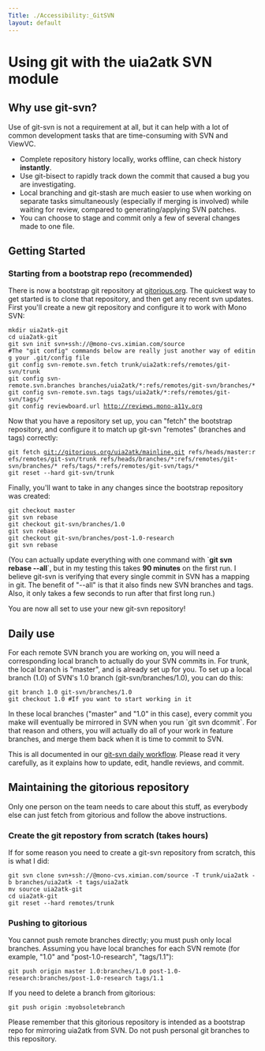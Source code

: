 ```yaml
---
Title: ./Accessibility:_GitSVN
layout: default
---
```


Using git with the uia2atk SVN module
=====================================

Why use git-svn?
----------------

Use of git-svn is not a requirement at all, but it can help with a lot
of common development tasks that are time-consuming with SVN and ViewVC.

-   Complete repository history locally, works offline, can check
    history **instantly**.
-   Use git-bisect to rapidly track down the commit that caused a bug
    you are investigating.
-   Local branching and git-stash are much easier to use when working on
    separate tasks simultaneously (especially if merging is involved)
    while waiting for review, compared to generating/applying SVN
    patches.
-   You can choose to stage and commit only a few of several changes
    made to one file.

Getting Started
---------------

### Starting from a bootstrap repo (recommended)

There is now a bootstrap git repository at
[gitorious.org](http://gitorious.org/projects/uia2atk). The quickest way
to get started is to clone that repository, and then get any recent svn
updates. First you'll create a new git repository and configure it to
work with Mono SVN:

`mkdir uia2atk-git`\
`cd uia2atk-git`\
`git svn init svn+ssh://`<user>`@mono-cvs.ximian.com/source`\
`#The "git config" commands below are really just another way of editing your .git/config file`\
`git config svn-remote.svn.fetch trunk/uia2atk:refs/remotes/git-svn/trunk`\
`git config svn-remote.svn.branches branches/uia2atk/*:refs/remotes/git-svn/branches/*`\
`git config svn-remote.svn.tags tags/uia2atk/*:refs/remotes/git-svn/tags/*`\
`git config reviewboard.url `[`http://reviews.mono-a11y.org`](http://reviews.mono-a11y.org)

Now that you have a repository set up, you can "fetch" the bootstrap
repository, and configure it to match up git-svn "remotes" (branches and
tags) correctly:

`git fetch `[`git://gitorious.org/uia2atk/mainline.git`](git://gitorious.org/uia2atk/mainline.git)` refs/heads/master:refs/remotes/git-svn/trunk refs/heads/branches/*:refs/remotes/git-svn/branches/* refs/tags/*:refs/remotes/git-svn/tags/*`\
`git reset --hard git-svn/trunk`

Finally, you'll want to take in any changes since the bootstrap
repository was created:

`git checkout master`\
`git svn rebase`\
`git checkout git-svn/branches/1.0`\
`git svn rebase`\
`git checkout git-svn/branches/post-1.0-research`\
`git svn rebase`

(You can actually update everything with one command with \`**git svn
rebase --all**\`, but in my testing this takes **90 minutes** on the
first run. I believe git-svn is verifying that every single commit in
SVN has a mapping in git. The benefit of "--all" is that it also finds
new SVN branches and tags. Also, it only takes a few seconds to run
after that first long run.)

You are now all set to use your new git-svn repository!

Daily use
---------

For each remote SVN branch you are working on, you will need a
corresponding local branch to actually do your SVN commits in. For
trunk, the local branch is "master", and is already set up for you. To
set up a local branch (1.0) of SVN's 1.0 branch (git-svn/branches/1.0),
you can do this:

`git branch 1.0 git-svn/branches/1.0`\
`git checkout 1.0 #If you want to start working in it`

In these local branches ("master" and "1.0" in this case), every commit
you make will eventually be mirrored in SVN when you run \`git svn
dcommit\`. For that reason and others, you will actually do all of your
work in feature branches, and merge them back when it is time to commit
to SVN.

This is all documented in our [git-svn daily
workflow]({{site.url}}/Accessibility:_GitSVN:_Workflow "wikilink"). Please read it
very carefully, as it explains how to update, edit, handle reviews, and
commit.

Maintaining the gitorious repository
------------------------------------

Only one person on the team needs to care about this stuff, as everybody
else can just fetch from gitorious and follow the above instructions.

### Create the git repostory from scratch (takes hours)

If for some reason you need to create a git-svn repository from scratch,
this is what I did:

`git svn clone svn+ssh://`<user>`@mono-cvs.ximian.com/source -T trunk/uia2atk -b branches/uia2atk -t tags/uia2atk`\
`mv source uia2atk-git`\
`cd uia2atk-git`\
`git reset --hard remotes/trunk`

### Pushing to gitorious

You cannot push remote branches directly; you must push only local
branches. Assuming you have local branches for each SVN remote (for
example, "1.0" and "post-1.0-research", "tags/1.1"):

`git push origin master 1.0:branches/1.0 post-1.0-research:branches/post-1.0-research tags/1.1`

If you need to delete a branch from gitorious:

`git push origin :myobsoletebranch`

Please remember that this gitorious repository is intended as a
bootstrap repo for mirroring uia2atk from SVN. Do not push personal git
branches to this repository.

